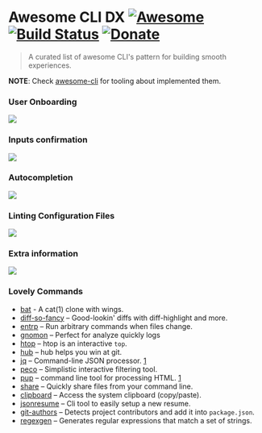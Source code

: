 # Awesome CLI DX [![Awesome](https://cdn.rawgit.com/sindresorhus/awesome/d7305f38d29fed78fa85652e3a63e154dd8e8829/media/badge.svg)](https://github.com/sindresorhus/awesome) [![Build Status](https://img.shields.io/travis/Kikobeats/awesome-cli/master.svg?style=flat-square)](https://travis-ci.org/Kikobeats/awesome-cli) [![Donate](https://img.shields.io/badge/donate-paypal-blue.svg?style=flat-square)](https://paypal.me/kikobeats)

> A curated list of awesome CLI's pattern for building smooth experiences.

**NOTE**: Check [awesome-cli](https://github.com/Kikobeats/awesome-cli) for tooling about implemented them.

### User Onboarding

[![](https://i.imgur.com/2FAfiH4.gif)](https://twitter.com/tjholowaychuk/status/936318144934641664)

### Inputs confirmation

[![](https://i.imgur.com/y6Ax3NW.gif)](https://twitter.com/tjholowaychuk/status/942819539762388992)

### Autocompletion

[![](https://cloud.githubusercontent.com/assets/13041/15456597/36b76246-202a-11e6-99e8-3839514bed57.gif)](https://github.com/zeit/email-prompt)

### Linting Configuration Files

[![](https://pbs.twimg.com/media/DRIRvipUMAAyu0y.jpg)](https://twitter.com/tjholowaychuk/status/941835179621941249)

### Extra information

![](https://i.imgur.com/XhF31yi.png)

### Lovely Commands

- [bat](https://github.com/sharkdp/bat) - A cat(1) clone with wings.
- [diff-so-fancy](https://github.com/so-fancy/diff-so-fancy) – Good-lookin' diffs with diff-highlight and more.
- [entrp](http://www.entrproject.org/) – Run arbitrary commands when files change.
- [gnomon](https://github.com/paypal/gnomon) – Perfect for analyze quickly logs
- [htop](https://github.com/hishamhm/htop) – htop is an interactive `top`.
- [hub](https://github.com/github/hub) – hub helps you win at git.
- [jq](https://github.com/stedolan/jq) – Command-line JSON processor. [1](https://twitter.com/tjholowaychuk/status/876951581119229953)
- [peco](https://github.com/peco/peco) – Simplistic interactive filtering tool.
- [pup](https://github.com/ericchiang/pup) – command line tool for processing HTML. [1](https://twitter.com/tjholowaychuk/status/938908368529272833)
- [share](https://github.com/marionebl/share-cli) –  Quickly share files from your command line.
- [clipboard](https://github.com/sindresorhus/clipboard-cli) – Access the system clipboard (copy/paste).
- [jsonresume](https://jsonresume.org/) – Cli tool to easily setup a new resume.
- [git-authors](https://github.com/Kikobeats/git-authors-cli) – Detects project contributors and add it into `package.json`.
- [regexgen](https://github.com/Kikobeats/regexgen-cli) – Generates regular expressions that match a set of strings.

